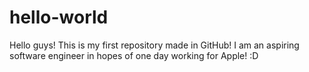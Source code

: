 # hello-world
Hello guys! This is my first repository made in GitHub! I am an aspiring software engineer in hopes of one day working for Apple! :D
